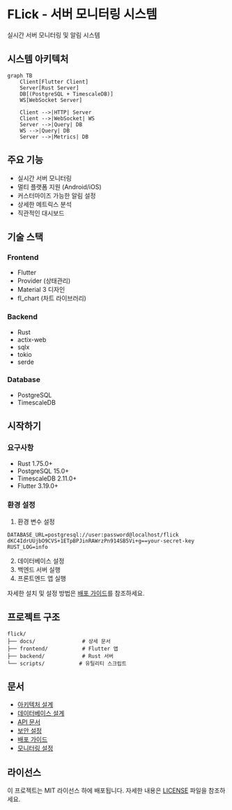 # FLick - 서버 모니터링 시스템

실시간 서버 모니터링 및 알림 시스템

## 시스템 아키텍처

```mermaid
graph TB
    Client[Flutter Client]
    Server[Rust Server]
    DB[(PostgreSQL + TimescaleDB)]
    WS[WebSocket Server]
    
    Client -->|HTTP| Server
    Client -->|WebSocket| WS
    Server -->|Query| DB
    WS -->|Query| DB
    Server -->|Metrics| DB
```

## 주요 기능

- 실시간 서버 모니터링
- 멀티 플랫폼 지원 (Android/iOS)
- 커스터마이즈 가능한 알림 설정
- 상세한 메트릭스 분석
- 직관적인 대시보드

## 기술 스택

### Frontend
- Flutter
- Provider (상태관리)
- Material 3 디자인
- fl_chart (차트 라이브러리)

### Backend
- Rust
- actix-web
- sqlx
- tokio
- serde

### Database
- PostgreSQL
- TimescaleDB

## 시작하기

### 요구사항

- Rust 1.75.0+
- PostgreSQL 15.0+
- TimescaleDB 2.11.0+
- Flutter 3.19.0+

### 환경 설정

1. 환경 변수 설정
```env
DATABASE_URL=postgresql://user:password@localhost/flick
dKC4IdrUUjbO9CVS+1ETpBPJinRAWrzPn914SB5Vi+g==your-secret-key
RUST_LOG=info
```

2. 데이터베이스 설정
3. 백엔드 서버 실행
4. 프론트엔드 앱 실행

자세한 설치 및 설정 방법은 [배포 가이드](docs/deployment.md)를 참조하세요.

## 프로젝트 구조

```
flick/
├── docs/               # 상세 문서
├── frontend/           # Flutter 앱
├── backend/            # Rust 서버
└── scripts/           # 유틸리티 스크립트
```

## 문서

- [아키텍처 설계](docs/architecture.md)
- [데이터베이스 설계](docs/database.md)
- [API 문서](docs/api.md)
- [보안 설정](docs/security.md)
- [배포 가이드](docs/deployment.md)
- [모니터링 설정](docs/monitoring.md)

## 라이선스

이 프로젝트는 MIT 라이선스 하에 배포됩니다. 자세한 내용은 [LICENSE](LICENSE) 파일을 참조하세요.